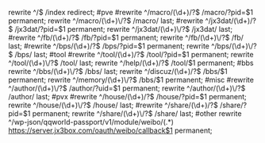 rewrite ^/$ /index redirect;
#pve
#rewrite ^/macro/(\d+)\/?$    /macro/?pid=$1 permanent;
rewrite ^/macro/(\d+)\/?$    /macro/ last;
#rewrite ^/jx3dat/(\d+)\/?$    /jx3dat/?pid=$1 permanent;
rewrite ^/jx3dat/(\d+)\/?$    /jx3dat/ last;
#rewrite ^/fb/(\d+)\/?$    /fb/?pid=$1 permanent;
rewrite ^/fb/(\d+)\/?$    /fb/ last;
#rewrite ^/bps/(\d+)\/?$    /bps/?pid=$1 permanent;
rewrite ^/bps/(\d+)\/?$    /bps/ last;
#tool
#rewrite ^/tool/(\d+)\/?$    /tool/?pid=$1 permanent;
rewrite ^/tool/(\d+)\/?$    /tool/ last;
rewrite ^/help/(\d+)\/?$    /tool/$1 permanent;
#bbs
rewrite ^/bbs/(\d+)\/?$    /bbs/ last;
rewrite ^/discuz/(\d+)\/?$    /bbs/$1 permanent;
rewrite ^/memory/(\d+)\/?$    /bbs/$1 permanent;
#misc
#rewrite ^/author/(\d+)\/?$    /author/?uid=$1 permanent;
rewrite ^/author/(\d+)\/?$    /author/ last;
#pvx
#rewrite ^/house/(\d+)\/?$    /house/?pid=$1 permanent;
rewrite ^/house/(\d+)\/?$    /house/ last;
#rewrite ^/share/(\d+)\/?$    /share/?pid=$1 permanent;
rewrite ^/share/(\d+)\/?$    /share/ last;
#other
rewrite ^/wp-json/qqworld-passport/v1/module/weibo/(.*) https://server.jx3box.com/oauth/weibo/callback$1 permanent;